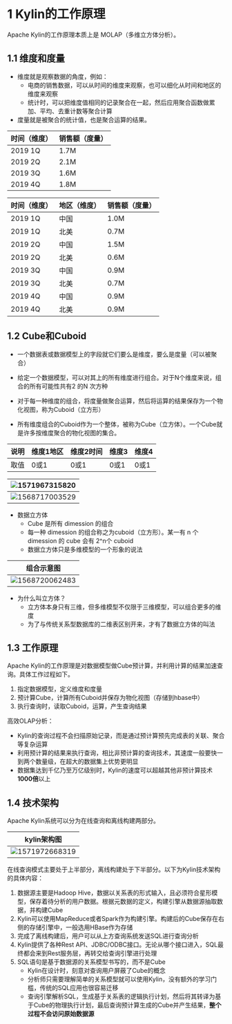 # 1 Kylin的工作原理

Apache Kylin的工作原理本质上是 MOLAP（多维立方体分析）。

## 1.1 维度和度量

* 维度就是观察数据的角度，例如：
    * 电商的销售数据，可以从时间的维度来观察，也可以细化从时间和地区的维度来观察
    * 统计时，可以把维度值相同的记录聚合在一起，然后应用聚合函数做累加、平均、去重计数等聚合计算
* 度量就是被聚合的统计值，也是聚合运算的结果。

| 时间（维度） | 销售额（度量） |
| ------------ | -------------- |
| 2019 1Q      | 1.7M           |
| 2019 2Q      | 2.1M           |
| 2019 3Q      | 1.6M           |
| 2019 4Q      | 1.8M           |



| 时间（维度） | 地区（维度） | 销售额（度量） |
| ------------ | ------------ | -------------- |
| 2019 1Q      | 中国         | 1.0M           |
| 2019 1Q      | 北美         | 0.7M           |
| 2019 2Q      | 中国         | 1.5M           |
| 2019 2Q      | 北美         | 0.6M           |
| 2019 3Q      | 中国         | 0.9M           |
| 2019 3Q      | 北美         | 0.7M           |
| 2019 4Q      | 中国         | 0.9M           |
| 2019 4Q      | 北美         | 0.9M           |



## 1.2 Cube和Cuboid

* 一个数据表或数据模型上的字段就它们要么是维度，要么是度量（可以被聚合）

* 给定一个数据模型，可以对其上的所有维度进行组合。对于N个维度来说，组合的所有可能性共有2 的N 次方种
* 对于每一种维度的组合，将度量做聚合运算，然后将运算的结果保存为一个物化视图，称为Cuboid（立方形）
* 所有维度组合的Cuboid作为一个整体，被称为Cube（立方体）。一个Cube就是许多按维度聚合的物化视图的集合。

| 说明 | 维度1地区 | 维度2时间 | 维度3 | 维度4 |
| ---- | --------- | --------- | ----- | ----- |
| 取值 | 0或1      | 0或1      | 0或1  | 0或1  |

| ![1571967315820](assets/1571967315820.png) |
| ------------------------------------------ |
| ![1568717003529](assets/1568717003529.png) |



- 数据立方体
    - Cube 是所有 dimession 的组合
    - 每一种 dimession 的组合称之为cuboid（立方形）。某一有 n 个 dimession 的 cube 会有 2^n个 cuboid
    - 数据立方体只是多维模型的一个形象的说法

| 组合示意图                                 |
| ------------------------------------------ |
| ![1568720062483](assets/1568720062483.png) |



- 为什么叫立方体？
    - 立方体本身只有三维，但多维模型不仅限于三维模型，可以组合更多的维度
    - 为了与传统关系型数据库的二维表区别开来，才有了数据立方体的叫法



## 1.3 工作原理

Apache Kylin的工作原理是对数据模型做Cube预计算，并利用计算的结果加速查询。具体工作过程如下。

1. 指定数据模型，定义维度和度量
2. 预计算Cube，计算所有Cuboid并保存为物化视图（存储到hbase中）
3. 执行查询时，读取Cuboid，运算，产生查询结果



高效OLAP分析：

* Kylin的查询过程不会扫描原始记录，而是通过预计算预先完成表的关联、聚合等复杂运算
* 利用预计算的结果来执行查询，相比非预计算的查询技术，其速度一般要快一到两个数量级，在超大的数据集上优势更明显
* 数据集达到千亿乃至万亿级别时，Kylin的速度可以超越其他非预计算技术**1000倍**以上



## 1.4 技术架构

Apache Kylin系统可以分为在线查询和离线构建两部分。

| kylin架构图                                |
| ------------------------------------------ |
| ![1571972668319](assets/1571972668319.png) |

在线查询模式主要处于上半部分，离线构建处于下半部分。以下为Kylin技术架构的具体内容：

1. 数据源主要是Hadoop Hive，数据以关系表的形式输入，且必须符合星形模型，保存着待分析的用户数据。根据元数据的定义，构建引擎从数据源抽取数据，并构建Cube
2. Kylin可以使用MapReduce或者Spark作为构建引擎。构建后的Cube保存在右侧的存储引擎中，一般选用HBase作为存储
3. 完成了离线构建后，用户可以从上方查询系统发送SQL进行查询分析
4. Kylin提供了各种Rest API、JDBC/ODBC接口。无论从哪个接口进入，SQL最终都会来到Rest服务层，再转交给查询引擎进行处理
5. SQL语句是基于数据源的关系模型书写的，而不是Cube
    * Kylin在设计时，刻意对查询用户屏蔽了Cube的概念
    * 分析师只需要理解简单的关系模型就可以使用Kylin，没有额外的学习门槛，传统的SQL应用也很容易迁移
    * 查询引擎解析SQL，生成基于关系表的逻辑执行计划，然后将其转译为基于Cube的物理执行计划，最后查询预计算生成的Cube并产生结果，**整个过程不会访问原始数据源**
